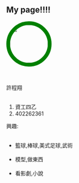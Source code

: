 <link href="https://fonts.googleapis.com/css?family=Lobster" rel="stylesheet" type="text/css">
<style>
  .black-text {
    color: white;
  }

  h2 {
    font-family: Lobster, Monospace;
  }

  p {
    font-size: 16px;
    font-family: Monospace;
  }
  .thick-green-border {
    border-color: green;
    border-width: 10px;
    border-style: solid;
    border-radius: 50%;
  }
.smaller-image {
    width: 100px;
  }
</style>

<div class="container-fluid">
  <h2 class="white-text">My page!!!!</h2>

  <img class="smaller-image thick-green-border" src="https://http://bit.ly/2nk8lzP">

  
  <p>                                     許程翔</p>
  <ol>
    <li>                                  資工四乙</li>
    <li>                                  402262361</li>
  </ol>
<p>興趣:</p>
  <ul>
    <li>籃球,棒球,美式足球,武術</li>
    <li>模型,做東西</li>
    <li>看影劇,小說</li>
  </ul>
</div>
